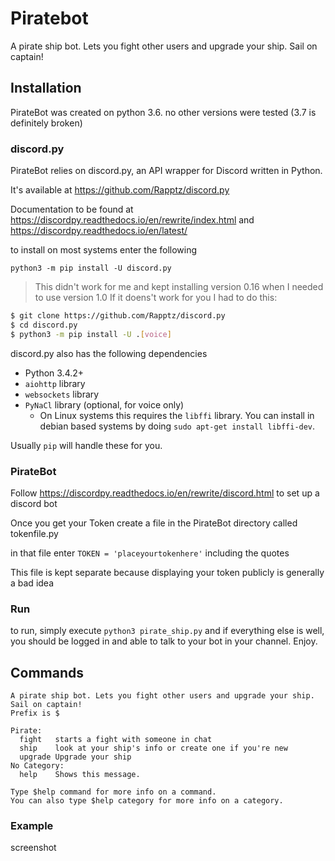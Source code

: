 # Piratebot
A pirate ship bot. Lets you fight other users and upgrade your ship. Sail on captain! 

## Installation

PirateBot was created on python 3.6. no other versions were tested (3.7 is definitely broken)

### discord.py
PirateBot relies on discord.py, an API wrapper for Discord written in Python. 

It's available at https://github.com/Rapptz/discord.py 

Documentation to be found at 
https://discordpy.readthedocs.io/en/rewrite/index.html
and https://discordpy.readthedocs.io/en/latest/

to install on most systems enter the following
```buildoutcfg
python3 -m pip install -U discord.py
```
>This didn't work for me and kept installing version 0.16 when I needed to use version 1.0
> If it doens't work for you I had to do this:

```bash
$ git clone https://github.com/Rapptz/discord.py
$ cd discord.py
$ python3 -m pip install -U .[voice]
```

discord.py also has the following dependencies 
- Python 3.4.2+
- `aiohttp` library
- `websockets` library
- `PyNaCl` library (optional, for voice only)
    - On Linux systems this requires the `libffi` library. You can install in
      debian based systems by doing `sudo apt-get install libffi-dev`.

Usually `pip` will handle these for you.

### PirateBot

Follow https://discordpy.readthedocs.io/en/rewrite/discord.html to set up a discord bot 

Once you get your Token create a file in the PirateBot directory called tokenfile.py

in that file enter `TOKEN = 'placeyourtokenhere'` including the quotes

This file is kept separate because displaying your token publicly is generally a bad idea

### Run

to run, simply execute `python3 pirate_ship.py` and if everything else is well, you should be logged in and able to talk to your bot in your channel. Enjoy.

## Commands
```
A pirate ship bot. Lets you fight other users and upgrade your ship. Sail on captain! 
Prefix is $

Pirate:
  fight   starts a fight with someone in chat
  ship    look at your ship's info or create one if you're new
  upgrade Upgrade your ship
​No Category:
  help    Shows this message.

Type $help command for more info on a command.
You can also type $help category for more info on a category.
```

### Example

screenshot